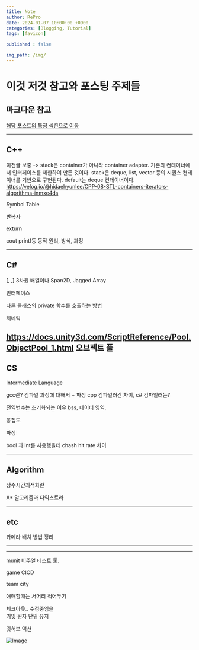 ```yaml
---
title: Note
author: RePro
date: 2024-01-07 10:00:00 +0900
categories: [Blogging, Tutorial]
tags: [favicon]

published : false

img_path: /img/
---
```


# 이것 저것 참고와 포스팅 주제들

## 마크다운 참고

[해당 포스트의 특정 섹션으로 이동](/post-filename.md/#section-id)

<!-- 주석 --> 
---

## C++

이전글 보충 -> stack은 container가 아니라 container adapter. 기존의 컨테이너에서 인터페이스를 제한하여 만든 것이다.
stack은 deque, list, vector 등의 시퀀스 컨테이너를 기반으로 구현된다. default는 deque 컨테이너이다.
https://velog.io/@hidaehyunlee/CPP-08-STL-containers-iterators-algorithms-inmxe4ds


Symbol Table

반복자

exturn

cout printf등 동작 원리, 방식, 과정

---

## C#

[, ,] 3차원 배열이나 Span2D, Jagged Array

인터페이스

다른 클래스의 private 함수를 호출하는 방법

제네릭


https://docs.unity3d.com/ScriptReference/Pool.ObjectPool_1.html
오브젝트 풀
---

## CS

Intermediate Language

gcc란? 컴파일 과정에 대해서 + 파싱
cpp 컴파일러간 차이, c# 컴파일러는?


전역변수는 초기화되는 이유
bss, 데이터 영역.

응집도

파싱

bool 과 int를 사용했을데 chash hit rate 차이

---

## Algorithm

상수시간최적화란

A* 알고리즘과 다익스트라

---

## etc

카메라 배치 방법 정리


---


--- 

munit 비주얼 테스트 툴.

game CICD

team city 

애매할때는 서머리 적어두기 

체크아웃.. 수정중임을  
커밋 원자 단위 유지

깃허브 액션

![Image](https://github.com/user-attachments/assets/529861d3-1dca-46ef-800d-1eb8c0e86ee5)